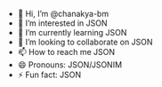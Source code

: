 - 👋 Hi, I’m @chanakya-bm
- 👀 I’m interested in JSON
- 🌱 I’m currently learning JSON
- 💞️ I’m looking to collaborate on JSON
- 📫 How to reach me JSON
- 😄 Pronouns: JSON/JSONIM
- ⚡ Fun fact: JSON

<!---
chanakya-bm/chanakya-bm is a ✨ special ✨ repository because its `README.md` (this file) appears on your GitHub profile.
You can click the Preview link to take a look at your changes.
--->
